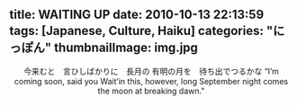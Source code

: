title: WAITING UP
date: 2010-10-13 22:13:59
tags: [Japanese, Culture, Haiku]
categories: "にっぽん"
thumbnailImage: img.jpg
---

<center>今来むと　言ひしばかりに　長月の
有明の月を　待ち出でつるかな
“I’m coming soon, said you
Wait’in this, however, long September night
comes the moon at breaking dawn."

